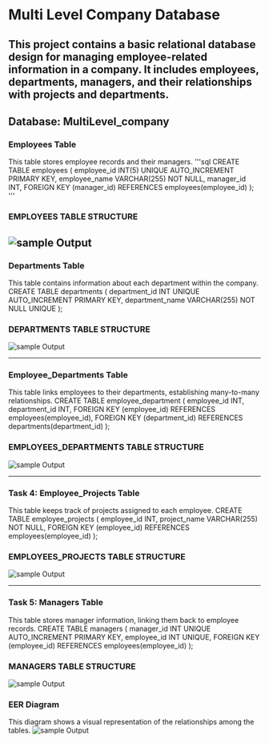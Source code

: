 # Multi Level Company Database 
This project contains a basic relational database design for managing employee-related information in a company.
It includes employees, departments, managers, and their relationships with projects and departments.
---

## Database: MultiLevel_company

### Employees Table

This table stores employee records and their managers.
'''sql
CREATE TABLE employees (
    employee_id INT(5) UNIQUE AUTO_INCREMENT PRIMARY KEY,
    employee_name VARCHAR(255) NOT NULL,
    manager_id INT,
    FOREIGN KEY (manager_id) REFERENCES employees(employee_id)
);
'''
### EMPLOYEES TABLE STRUCTURE

![sample Output](images/TASK1.PNG)
---

### Departments Table

This table contains information about each department within the company.
CREATE TABLE departments (
    department_id INT UNIQUE AUTO_INCREMENT PRIMARY KEY,
    department_name VARCHAR(255) NOT NULL UNIQUE
);
### DEPARTMENTS TABLE STRUCTURE
![sample Output](images/TASK2.PNG)

---

### Employee_Departments Table

This table links employees to their departments, establishing many-to-many relationships.
CREATE TABLE employee_department (
    employee_id INT,
    department_id INT,
    FOREIGN KEY (employee_id) REFERENCES employees(employee_id),
    FOREIGN KEY (department_id) REFERENCES departments(department_id)
);
### EMPLOYEES_DEPARTMENTS TABLE STRUCTURE
![sample Output](images/TASK3.PNG)

---

### Task 4: Employee_Projects Table
This table keeps track of projects assigned to each employee.
CREATE TABLE employee_projects (
    employee_id INT,
    project_name VARCHAR(255) NOT NULL,
    FOREIGN KEY (employee_id) REFERENCES employees(employee_id)
);
### EMPLOYEES_PROJECTS TABLE STRUCTURE
![sample Output](images/TASK4.PNG)

---

### Task 5: Managers Table
This table stores manager information, linking them back to employee records.
CREATE TABLE managers (
    manager_id INT UNIQUE AUTO_INCREMENT PRIMARY KEY,
    employee_id INT UNIQUE,
    FOREIGN KEY (employee_id) REFERENCES employees(employee_id)
);
### MANAGERS TABLE STRUCTURE
![sample Output](images/TASK5.PNG)

### EER Diagram
This diagram shows a visual representation of the relationships among the tables.
![sample Output](images/ERD.PNG)
